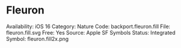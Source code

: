 # Fleuron

Availability: iOS 16
Category: Nature
Code: backport.fleuron.fill
File: fleuron.fill.svg
Free: Yes
Source: Apple SF Symbols
Status: Integrated
Symbol: fleuron.fill2x.png